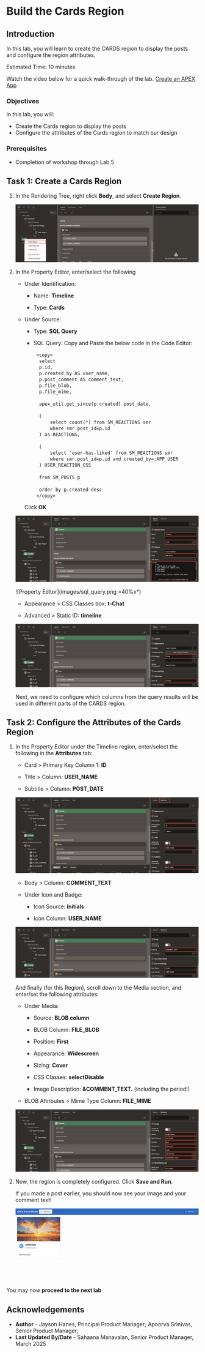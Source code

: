 # Build the Cards Region

## Introduction

In this lab, you will learn to create the CARDS region to display the posts and configure the region attributes.

Estimated Time: 10 minutes

Watch the video below for a quick walk-through of the lab.
[Create an APEX App](videohub:1_cmdi0d57)

### Objectives

In this lab, you will:

- Create the Cards region to display the posts
- Configure the attributes of the Cards region to match our design

### Prerequisites

- Completion of workshop through Lab 5

## Task 1: Create a Cards Region

1. In the Rendering Tree, right click **Body**, and select **Create Region**.

    ![Create region option](images/create-region-s.png)

2. In the Property Editor, enter/select the following

    - Under Identification:

         - Name: **Timeline**

         - Type: **Cards**

    - Under Source:

        - Type: **SQL Query**

        - SQL Query: Copy and Paste the below code in the Code Editor:

          ```
           <copy>
            select
            p.id,
            p.created_by AS user_name,
            p.post_comment AS comment_text,
            p.file_blob,
            p.file_mime,

            apex_util.get_since(p.created) post_date,

            (
                select count(*) from SM_REACTIONS smr
                where smr.post_id=p.id
            ) as REACTIONS,

            (
                select 'user-has-liked' from SM_REACTIONS smr
                where smr.post_id=p.id and created_by=:APP_USER
            ) USER_REACTION_CSS

            from SM_POSTS p

            order by p.created desc
           </copy>
          ```
        Click **OK**

    ![Property Editor](images/title-type1.png)

    ![Property Editor](images/sql_query.png =40%x*)

    - Appearance > CSS Classes box: **t-Chat**

    - Advanced > Static ID: **timeline**

    ![Property editor](images/appearance1.png)

    Next, we need to configure which columns from the query results will be used in different parts of the CARDS region.

## Task 2: Configure the Attributes of the Cards Region

1. In the Property Editor under the Timeline region, enter/select the following in the **Attributes** tab:

    - Card > Primary Key Column 1: **ID**

    - Title > Column: **USER_NAME**

    - Subtitle > Column: **POST_DATE**

    ![Attributes in Property Editor](images/attributes-11.png)

    - Body > Column: **COMMENT_TEXT**

    - Under Icon and Badge:

        - Icon Source: **Initials**

        - Icon Column: **USER_NAME**

    ![Attributes in Property Editor](images/attributes-21.png)

    And finally (for this Region), scroll down to the Media section, and enter/set the following attributes:

    - Under Media:

        - Source: **BLOB column**

        - BLOB Column: **FILE_BLOB**

        - Position: **First**

        - Appearance: **Widescreen**

        - Sizing: **Cover**

        - CSS Classes: **selectDisable**

        - Image Description: **&COMMENT_TEXT.** (including the period!)

    - BLOB Attributes > Mime Type Column: **FILE_MIME**

    ![Attributes in Property Editor](images/attributes-31.png)

2. Now, the region is completely configured. Click **Save and Run**.

     If you made a post earlier, you should now see your image and your comment text!

    ![Running app](images/run-app1.png)

You may now **proceed to the next lab**

## Acknowledgements

- **Author** - Jayson Hanes, Principal Product Manager; Apoorva Srinivas, Senior Product Manager;
- **Last Updated By/Date** - Sahaana Manavalan, Senior Product Manager, March 2025
